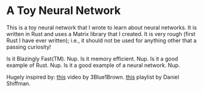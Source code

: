 # A Toy Neural Network

This is a toy neural network that I wrote to learn about neural networks. It is written in Rust and uses a Matrix library that I created.
It is very rough (first Rust I have ever written); i.e., it should not be used for anything other that a passing curiosity!

Is it Blazingly Fast(TM). Nup. Is it memory efficient. Nup. Is it a good example of Rust. Nup. Is it a good example of a neural network. Nup.

Hugely inspired by:
 [this](https://www.youtube.com/watch?v=aircAruvnKk) video by 3Blue1Brown.
 [this](https://www.youtube.com/playlist?list=PLRqwX-V7Uu6Y7MdSCaIfsxc561QI0U0Tb) playlist by Daniel Shiffman.
